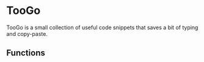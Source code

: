 # TooGo

TooGo is a small collection of useful code snippets that saves a bit of typing and copy-paste. 
## Functions
### 